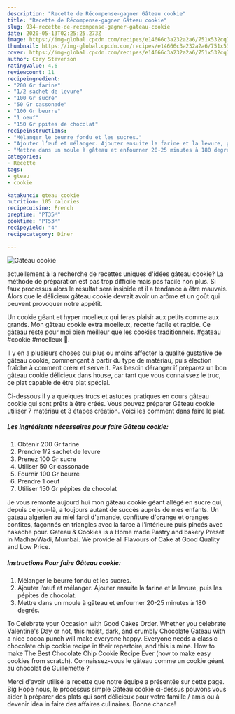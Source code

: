 ```yaml
---
description: "Recette de Récompense-gagner Gâteau cookie"
title: "Recette de Récompense-gagner Gâteau cookie"
slug: 934-recette-de-recompense-gagner-gateau-cookie
date: 2020-05-13T02:25:25.273Z
image: https://img-global.cpcdn.com/recipes/e14666c3a232a2a6/751x532cq70/gateau-cookie-photo-principale-de-la-recette.jpg
thumbnail: https://img-global.cpcdn.com/recipes/e14666c3a232a2a6/751x532cq70/gateau-cookie-photo-principale-de-la-recette.jpg
cover: https://img-global.cpcdn.com/recipes/e14666c3a232a2a6/751x532cq70/gateau-cookie-photo-principale-de-la-recette.jpg
author: Cory Stevenson
ratingvalue: 4.6
reviewcount: 11
recipeingredient:
- "200 Gr farine"
- "1/2 sachet de levure"
- "100 Gr sucre"
- "50 Gr cassonade"
- "100 Gr beurre"
- "1 oeuf"
- "150 Gr ppites de chocolat"
recipeinstructions:
- "Mélanger le beurre fondu et les sucres."
- "Ajouter l’œuf et mélanger. Ajouter ensuite la farine et la levure, puis les pépites de chocolat."
- "Mettre dans un moule à gâteau et enfourner 20-25 minutes à 180 degrés."
categories:
- Recette
tags:
- gteau
- cookie

katakunci: gteau cookie 
nutrition: 105 calories
recipecuisine: French
preptime: "PT35M"
cooktime: "PT53M"
recipeyield: "4"
recipecategory: Dîner

---
```



![Gâteau cookie](https://img-global.cpcdn.com/recipes/e14666c3a232a2a6/751x532cq70/gateau-cookie-photo-principale-de-la-recette.jpg)

actuellement à la recherche de recettes uniques d'idées gâteau cookie? La méthode de préparation est pas trop difficile mais pas facile non plus. Si faux processus alors le résultat sera insipide et il a tendance à être mauvais. Alors que le délicieux gâteau cookie devrait avoir un arôme et un goût qui peuvent provoquer notre appétit.

Un cookie géant et hyper moelleux qui feras plaisir aux petits comme aux grands. Mon gâteau cookie extra moelleux, recette facile et rapide. Ce gâteau reste pour moi bien meilleur que les cookies traditionnels. #gateau #cookie #moelleux 📌.

Il y en a plusieurs choses qui plus ou moins affecter la qualité gustative de gâteau cookie, commençant à partir du type de matériau, puis élection fraîche à comment créer et serve it. Pas besoin déranger if préparez un bon gâteau cookie délicieux dans house, car tant que vous connaissez le truc, ce plat capable de être plat spécial.


Ci-dessous il y a quelques trucs et astuces pratiques en cours gâteau cookie qui sont prêts à être créés. Vous pouvez préparer Gâteau cookie utiliser 7 matériau et 3 étapes création. Voici les comment dans faire le plat.

<!--inarticleads1-->

##### Les ingrédients nécessaires pour faire Gâteau cookie:

1. Obtenir 200 Gr farine
1. Prendre 1/2 sachet de levure
1. Prenez 100 Gr sucre
1. Utiliser 50 Gr cassonade
1. Fournir 100 Gr beurre
1. Prendre 1 oeuf
1. Utiliser 150 Gr pépites de chocolat


Je vous remonte aujourd&#39;hui mon gâteau cookie géant allégé en sucre qui, depuis ce jour-là, a toujours autant de succès auprès de mes enfants. Un gateau algerien au miel farci d&#39;amande, confiture d&#39;orange et oranges confites, façonnés en triangles avec la farce à l&#39;intérieure puis pincés avec nakache pour. Gateau &amp; Cookies is a Home made Pastry and bakery Preset in MadhavWadi, Mumbai. We provide all Flavours of Cake at Good Quality and Low Price. 

<!--inarticleads2-->

##### Instructions Pour faire Gâteau cookie:

1. Mélanger le beurre fondu et les sucres.
1. Ajouter l’œuf et mélanger. Ajouter ensuite la farine et la levure, puis les pépites de chocolat.
1. Mettre dans un moule à gâteau et enfourner 20-25 minutes à 180 degrés.


To Celebrate your Occasion with Good Cakes Order. Whether you celebrate Valentine&#39;s Day or not, this moist, dark, and crumbly Chocolate Gateau with a nice cocoa punch will make everyone happy. Everyone needs a classic chocolate chip cookie recipe in their repertoire, and this is mine. How to make The Best Chocolate Chip Cookie Recipe Ever (how to make easy cookies from scratch). Connaissez-vous le gâteau comme un cookie géant au chocolat de Guillemette ? 


Merci d'avoir utilisé la recette que notre équipe a présentée sur cette page. Big Hope nous, le processus simple Gâteau cookie ci-dessus pouvons vous aider à préparer des plats qui sont délicieux pour votre famille / amis ou à devenir idea in faire des affaires culinaires. Bonne chance!

